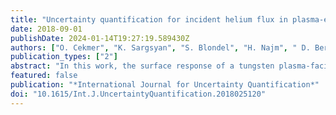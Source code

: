 ```yaml
---
title: "Uncertainty quantification for incident helium flux in plasma-exposed tungsten"
date: 2018-09-01
publishDate: 2024-01-14T19:27:19.589430Z
authors: ["O. Cekmer", "K. Sargsyan", "S. Blondel", "H. Najm", " D. Bernholdt", "B. D. Wirth"]
publication_types: ["2"]
abstract: "In this work, the surface response of a tungsten plasma-facing component was simulated by a cluster-dynamics code, Xolotl, with a focus on quantifying the impact of uncertainty in one of the input parameters to Xolotl, namely, the incident helium flux. The simulated conditions involve a tungsten surface exposed to 100 eV helium ion implantations with a flux of either 4 x 1022 or 4 × 1025 He m-2 s-1. Two sources were used to describe the implanted helium depth distribution in tungsten, either molecular dynamics (MD) or a binary collision approximation code, the stopping and range of ions in matter (SRIM). The aim of this work is to evaluate and examine uncertain predictions on the helium retention based on these two different modeling methodologies that either neglect electronic energy loss or the crystalline structure of the solid, respectively. An embedded model-form error approach was pursued here in order to arrive at predictions that account for variability due to the two different data sources, and the impact of this model-form uncertainty in incident helium flux on Xolotl output was presented for the two implantation fluxes."
featured: false
publication: "*International Journal for Uncertainty Quantification*"
doi: "10.1615/Int.J.UncertaintyQuantification.2018025120"
---
```


